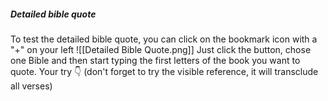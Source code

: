 ##### Detailed bible quote
To test the detailed bible quote, you can click on the bookmark icon with a "+" on your left
![[Detailed Bible Quote.png]]
Just click the button, chose one Bible and then start typing the first letters of the book you want to quote.
Your try 👇 (don't forget to try the visible reference, it will transclude all verses)
